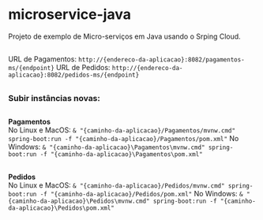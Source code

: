 # microservice-java
Projeto de exemplo de Micro-serviços em Java usando o Srping Cloud.

##

URL de Pagamentos: `http://{endereco-da-aplicacao}:8082/pagamentos-ms/{endpoint}`
URL de Pedidos: `http://{endereco-da-aplicacao}:8082/pedidos-ms/{endpoint}`

##

### Subir instâncias novas:

##
<b>Pagamentos</b><br>
No Linux e MacOS: `& "{caminho-da-aplicacao}/Pagamentos/mvnw.cmd" spring-boot:run -f "{caminho-da-aplicacao}/Pagamentos/pom.xml"`
No Windows: `& "{caminho-da-aplicacao}\Pagamentos\mvnw.cmd" spring-boot:run -f "{caminho-da-aplicacao}\Pagamentos\pom.xml"`

##
<b>Pedidos</b><br>
No Linux e MacOS: `& "{caminho-da-aplicacao}/Pedidos/mvnw.cmd" spring-boot:run -f "{caminho-da-aplicacao}/Pedidos/pom.xml"`
No Windows: `& "{caminho-da-aplicacao}\Pedidos\mvnw.cmd" spring-boot:run -f "{caminho-da-aplicacao}\Pedidos\pom.xml"`